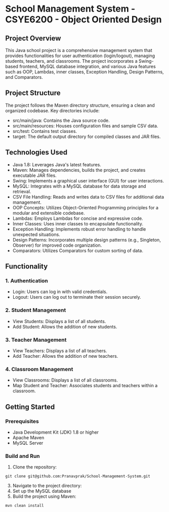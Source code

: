 # School Management System - CSYE6200 - Object Oriented Design
## Project Overview
This Java school project is a comprehensive management system that provides functionalities for user authentication (login/logout), managing students, teachers, and classrooms. The project incorporates a Swing-based frontend, MySQL database integration, and various Java features such as OOP, Lambdas, inner classes, Exception Handling, Design Patterns, and Comparators.

## Project Structure
The project follows the Maven directory structure, ensuring a clean and organized codebase. Key directories include:

- src/main/java: Contains the Java source code.
- src/main/resources: Houses configuration files and sample CSV data.
- src/test: Contains test classes.
- target: The default output directory for compiled classes and JAR files.

## Technologies Used
- Java 1.8: Leverages Java's latest features.
- Maven: Manages dependencies, builds the project, and creates executable JAR files.
- Swing: Implements a graphical user interface (GUI) for user interactions.
- MySQL: Integrates with a MySQL database for data storage and retrieval.
- CSV File Handling: Reads and writes data to CSV files for additional data management.
- OOP Concepts: Utilizes Object-Oriented Programming principles for a modular and extensible codebase.
- Lambdas: Employs Lambdas for concise and expressive code.
- Inner Classes: Uses inner classes to encapsulate functionality.
- Exception Handling: Implements robust error handling to handle unexpected situations.
- Design Patterns: Incorporates multiple design patterns (e.g., Singleton, Observer) for improved code organization.
- Comparators: Utilizes Comparators for custom sorting of data.

## Functionality
### 1. Authentication
- Login: Users can log in with valid credentials.
- Logout: Users can log out to terminate their session securely.
### 2. Student Management
- View Students: Displays a list of all students.
- Add Student: Allows the addition of new students.
### 3. Teacher Management
- View Teachers: Displays a list of all teachers.
- Add Teacher: Allows the addition of new teachers.
### 4. Classroom Management
- View Classrooms: Displays a list of all classrooms.
- Map Student and Teacher: Associates students and teachers within a classroom.

## Getting Started
### Prerequisites
- Java Development Kit (JDK) 1.8 or higher
- Apache Maven
- MySQL Server

### Build and Run
1. Clone the repository:
```
git clone git@github.com:Pranavprak/School-Management-System.git
```
3. Navigate to the project directory:
4. Set up the MySQL database
5. Build the project using Maven:
```
mvn clean install
```
